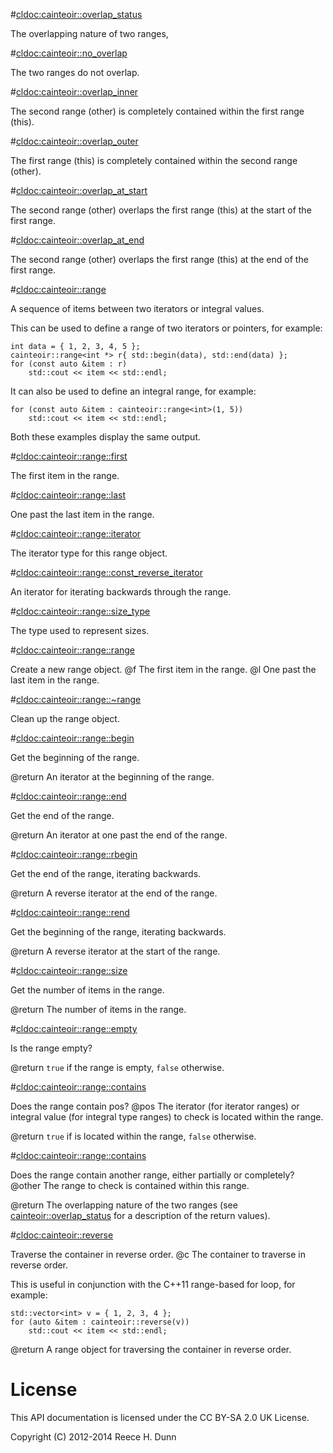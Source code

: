 #<cldoc:cainteoir::overlap_status>

The overlapping nature of two ranges,

#<cldoc:cainteoir::no_overlap>

The two ranges do not overlap.

#<cldoc:cainteoir::overlap_inner>

The second range (other) is completely contained within the first range (this).

#<cldoc:cainteoir::overlap_outer>

The first range (this) is completely contained within the second range (other).

#<cldoc:cainteoir::overlap_at_start>

The second range (other) overlaps the first range (this) at the start of the first range.

#<cldoc:cainteoir::overlap_at_end>

The second range (other) overlaps the first range (this) at the end of the first range.

#<cldoc:cainteoir::range>

A sequence of items between two iterators or integral values.

This can be used to define a range of two iterators or pointers, for example:

	int data = { 1, 2, 3, 4, 5 };
	cainteoir::range<int *> r{ std::begin(data), std::end(data) };
	for (const auto &item : r)
		std::cout << item << std::endl;

It can also be used to define an integral range, for example:

	for (const auto &item : cainteoir::range<int>(1, 5))
		std::cout << item << std::endl;

Both these examples display the same output.

#<cldoc:cainteoir::range::first>

The first item in the range.

#<cldoc:cainteoir::range::last>

One past the last item in the range.

#<cldoc:cainteoir::range::iterator>

The iterator type for this range object.

#<cldoc:cainteoir::range::const_reverse_iterator>

An iterator for iterating backwards through the range.

#<cldoc:cainteoir::range::size_type>

The type used to represent sizes.

#<cldoc:cainteoir::range::range>

Create a new range object.
@f The first item in the range.
@l One past the last item in the range.

#<cldoc:cainteoir::range::~range>

Clean up the range object.

#<cldoc:cainteoir::range::begin>

Get the beginning of the range.

@return An iterator at the beginning of the range.

#<cldoc:cainteoir::range::end>

Get the end of the range.

@return An iterator at one past the end of the range.

#<cldoc:cainteoir::range::rbegin>

Get the end of the range, iterating backwards.

@return A reverse iterator at the end of the range.

#<cldoc:cainteoir::range::rend>

Get the beginning of the range, iterating backwards.

@return A reverse iterator at the start of the range.

#<cldoc:cainteoir::range::size>

Get the number of items in the range.

@return The number of items in the range.

#<cldoc:cainteoir::range::empty>

Is the range empty?

@return `true` if the range is empty, `false` otherwise.

#<cldoc:cainteoir::range::contains>

Does the range contain pos?
@pos The iterator (for iterator ranges) or integral value (for integral type
     ranges) to check is located within the range.

@return `true` if <pos> is located within the range, `false` otherwise.

#<cldoc:cainteoir::range::contains>

Does the range contain another range, either partially or completely?
@other The range to check is contained within this range.

@return The overlapping nature of the two ranges (see <cainteoir::overlap_status>
        for a description of the return values).

#<cldoc:cainteoir::reverse>

Traverse the container in reverse order.
@c The container to traverse in reverse order.

This is useful in conjunction with the C++11 range-based for loop, for example:

	std::vector<int> v = { 1, 2, 3, 4 };
	for (auto &item : cainteoir::reverse(v))
		std::cout << item << std::endl;

@return A range object for traversing the container in reverse order.

# License

This API documentation is licensed under the CC BY-SA 2.0 UK License.

Copyright (C) 2012-2014 Reece H. Dunn
